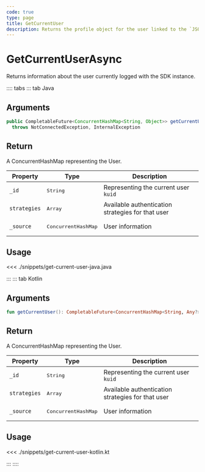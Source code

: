```yaml
---
code: true
type: page
title: GetCurrentUser
description: Returns the profile object for the user linked to the `JSON Web Token`.
---
```


# GetCurrentUserAsync

Returns information about the user currently logged with the SDK instance.

:::: tabs
::: tab Java

## Arguments

```java
public CompletableFuture<ConcurrentHashMap<String, Object>> getCurrentUser()
  throws NotConnectedException, InternalException
```

## Return

A ConcurrentHashMap representing the User.

| Property     | Type               | Description                                       |
|--------------|--------------------|---------------------------------------------------|
| `_id`        | <pre>String</pre>  | Representing the current user `kuid`              |
| `strategies` | <pre>Array</pre>  | Available authentication strategies for that user |
| `_source`    | <pre>ConcurrentHashMap</pre> | User information                                  |

## Usage

<<< ./snippets/get-current-user-java.java

:::
::: tab Kotlin

## Arguments

```kotlin
fun getCurrentUser(): CompletableFuture<ConcurrentHashMap<String, Any?>>
```

## Return

A ConcurrentHashMap representing the User.

| Property     | Type               | Description                                       |
|--------------|--------------------|---------------------------------------------------|
| `_id`        | <pre>String</pre>  | Representing the current user `kuid`              |
| `strategies` | <pre>Array</pre>  | Available authentication strategies for that user |
| `_source`    | <pre>ConcurrentHashMap</pre> | User information                                  |

## Usage

<<< ./snippets/get-current-user-kotlin.kt

:::
::::
